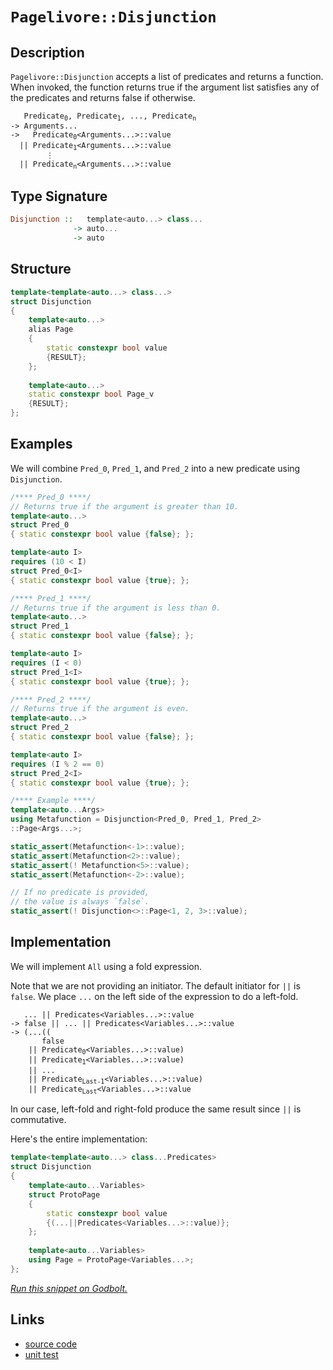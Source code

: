<!-- Copyright 2024 Feng Mofan
SPDX-License-Identifier: Apache-2.0 -->

# `Pagelivore::Disjunction`

## Description

`Pagelivore::Disjunction` accepts a list of predicates and returns a function.
When invoked, the function returns true if the argument list satisfies any of the predicates and returns false if otherwise.

<pre><code>   Predicate<sub>0</sub>, Predicate<sub>1</sub>, ..., Predicate<sub>n</sub>
-> Arguments...
->   Predicate<sub>0</sub>&lt;Arguments...&gt;::value
  || Predicate<sub>1</sub>&lt;Arguments...&gt;::value
        &vellip;
  || Predicate<sub>n</sub>&lt;Arguments...&gt;::value</code></pre>

## Type Signature

```Haskell
Disjunction ::   template<auto...> class... 
              -> auto...
              -> auto
```

## Structure

```C++
template<template<auto...> class...>
struct Disjunction
{
    template<auto...>
    alias Page
    {
        static constexpr bool value
        {RESULT};
    };
    
    template<auto...>
    static constexpr bool Page_v
    {RESULT};
};
```

## Examples

We will combine `Pred_0`, `Pred_1`, and `Pred_2` into a new predicate using `Disjunction`.

```C++
/**** Pred_0 ****/
// Returns true if the argument is greater than 10.
template<auto...>
struct Pred_0
{ static constexpr bool value {false}; };

template<auto I>
requires (10 < I)
struct Pred_0<I>
{ static constexpr bool value {true}; };

/**** Pred_1 ****/
// Returns true if the argument is less than 0.
template<auto...>
struct Pred_1
{ static constexpr bool value {false}; };

template<auto I>
requires (I < 0)
struct Pred_1<I>
{ static constexpr bool value {true}; };

/**** Pred_2 ****/
// Returns true if the argument is even.
template<auto...>
struct Pred_2
{ static constexpr bool value {false}; };

template<auto I>
requires (I % 2 == 0)
struct Pred_2<I>
{ static constexpr bool value {true}; };

/**** Example ****/
template<auto...Args>
using Metafunction = Disjunction<Pred_0, Pred_1, Pred_2>
::Page<Args...>;

static_assert(Metafunction<-1>::value);
static_assert(Metafunction<2>::value);
static_assert(! Metafunction<5>::value);
static_assert(Metafunction<-2>::value);

// If no predicate is provided,
// the value is always `false`.
static_assert(! Disjunction<>::Page<1, 2, 3>::value);
```

## Implementation

We will implement `All` using a fold expression.

Note that we are not providing an initiator. The default initiator for `||` is `false`. We place `...` on the left side of the expression to do a left-fold.

<pre><code>   ... || Predicates&lt;Variables...&gt;::value
-> false || ... || Predicates&lt;Variables...&gt;::value
-> (...((
       false
    || Predicate<sub>0</sub>&lt;Variables...&gt;::value)
    || Predicate<sub>1</sub>&lt;Variables...&gt;::value)
    || ...
    || Predicate<sub>Last-1</sub>&lt;Variables...&gt;::value)
    || Predicate<sub>Last</sub>&lt;Variables...&gt;::value
</code></pre>

In our case, left-fold and right-fold produce the same result since `||` is commutative.

Here's the entire implementation:

```C++
template<template<auto...> class...Predicates>
struct Disjunction
{
    template<auto...Variables>
    struct ProtoPage
    {
        static constexpr bool value
        {(...||Predicates<Variables...>::value)};
    };
    
    template<auto...Variables>
    using Page = ProtoPage<Variables...>;
};
```

[*Run this snippet on Godbolt.*](https://godbolt.org/#z:OYLghAFBqd5QCxAYwPYBMCmBRdBLAF1QCcAaPECAMzwBtMA7AQwFtMQByARg9KtQYEAysib0QXACx8BBAKoBnTAAUAHpwAMvAFYTStJg1DIApACYAQuYukl9ZATwDKjdAGFUtAK4sGISWakrgAyeAyYAHI%2BAEaYxCAAbIEADqgKhE4MHt6%2BeqnpjgKh4VEssfEArACctpj2hQxCBEzEBNk%2BfgG19ZlNLQTFkTFxiYEKza3tuVy2EwNhQ2Uj1QCUtqhexMjsHASYLMkGeyYAzG57B0eYp25MXkQAdE%2Bn2ADUyAYKCk8PysSY%2BFEewULxMGgAguNiF4HK8PAxtF4GA5MmDwSYAOxWCGvXGvC6HJjHM53R5PABqLTwTGi9BBJ2waLxryhMIIrz%2BqCIyiYwGuOLxmOx4OZzPGRLwyHeAnGmFUyWIr2iqE8rwAbmIvPyRaLcUKID9zAkjX8AZKiZh6W5KcRqbTLYaGSAQBrvJgVpiACKnYXMr0%2BpmCgW4glXG6k1A/G12umg4OvLzpIwc3mYV6nT0c4hc1A8vk3aM0umOxknYX%2BstotEAegAVPWG43qzWGwAVbBCVsN5sQuuN/s99EQ8wnMIfLxYdNnNDIzDJAj0xnD3uNrMAgD6GleTZr1deACVMARNgwFPjoWm8FR8Qg0y1gD5GOy8Ge6WeCAhDK8uBoHmjQxa4b3JGzwMmirKwqa6CblWWIss0jhSjOsryoqyqqq6WrpliVBiEoFYWNh3qVsu4IAcStzAa8ACScbgv8ACOXh4P8Z4QNRU5uN%2BGgehCEHslBMFnLRYHDnB4qIdKp57KhSoqrQ6qammQoEBeBFEQGpF9vWa7QVw27druB5Hie74Xq8V43nexAPmwggWWewD/Baiofl%2Bv7/vshIURGJbgapbK6euXCwYREmSlJKEKnJGFKdhFi4bQ%2BEYsRhEEVWELkdcJJUSJS70ZgTEsZarwQFuNw0bxkIBZB/x6TceWhfBEpITKMnRehCmYcpWIBdcKU%2BhpJFDuC2m1kFZgGfWg7Vnuh7HsQp7nlhlkftZtlPg5ryYGqjB/plXlhjlZJ/qJ1XQrVG5mE14WtdJcodfJiluvFiXJalQ3lgdlyAcdqA0XRjHMaxpUceYFSvJNGYZq8PH%2BRdAl1eu13CXRQrNZJyHtWhT3dfFfXqelWmrtgqisIcaY7t93nZZRJ30cAi5oomYTAK8ACyR5MFQSIogIU6ZvCiLIg0NyCRopBBTME10c6ea0wz3ygaWX3VS165MF8cQEBAnPNDzIuomcKPYM63UesNt0a1rrS61zBt8wwNySC8ZtKRbwpW5rSi22AYAc/bvOi2cFSuy67uaWriHWz7Ot%2BwH%2BtB0bbgALQm27boexway0JwFS8H4HBaKQqCcG41jWCyGxbMpZgnDwpAEJo2drAA1iAFSSA8GiSFwGInBoFQaGYCRJAAHGP%2BicJIvAsBIGgS4XxelxwvAKCAEtN0X2ekHAsAwIgIAbAQyT3OQlBoAcdBxBErA7KoY8JCnCSSK8wDIFKUgPGYvBmkQtroD0PwQQIgxDsCkDIQQigVDqG3qQXQMwADuxAmDJE4DwHOecC7NxLpwAA8vcU%2B7JUDXgfk/F%2Bb8P7fi7pNCAHgr70EVCOLgKxeBby0GsCASBL7JGvmQCgEAeF8JAMAKQgQaC0D2MQdeEBog4OiGEFoABPdBvAFHMGIEovB0RtCYAcKo0gl87IEDwQwWgKi4FYGiF4YAtxaBJQMVgFghhgDiEscVFEu115wLlHo%2B4OwG5hD2LnOBtA8DRBQZojwWAcGqTwHPbgvBdrEGVEoT0%2BwXFhKMM3NYVADCM3JHgTAiC8HJEYAY4BwhRDiAgZU6BagcEIP0C4lAFdLD6HCevSAaxUDzkyN4lO4x0AZlMJYawZhl7JIAZaeAaw7B6IaC4Bg7hPAdD0CEBYpRyh5DSBkAQUw/AzHyHshggwtkjBmPMx2fRJirOmN0BZvQ5hnOGPES5cwDl6HFK0F5Sw3lzOrtsCQmCOD51IEvXgK9XhkOfq/d%2Bn8aGlVwIQEg6Y64sLYTktYt4mBYHiBANu/gTgPCqCcDEkge5mEkAkBeFQEg1BCTPUgc964PASFwBIY8qhjw5Z3Lg1QTgJHBTglea8N6NxybvA%2BXCj6ELPgIoRjDb5sE4C0FgaoMQpyYO8AwyYuBVAeFwbuv98D/zwIAmYlTQE1OkHUpQDS4G6ECMg1BqiQVgohbgjgBCT73FeCQ14aqNVap1S478BqjVbjoagBhcQ0UnDMKwiV29OHcJjbwxh59BHpuEUGzVHwXH6p/HwOgUiZFyLgeo5RBiq2aO0bo/RiTDExuMaY8xOCrE2LsQ4ptTjMk7GLvgf4niZk%2BNUH4vYBigl1BwWEiJyjokDrYbaBJDdkmpMwOk5xRgsmgBTXwfJChCnFNKeUptVrqngNtbIepsDi5Ouadk0ZVh2lzq6QSkufSZScEGQQYZJxPTPvGZMuI0z31zLqI85wEBXCfJmBskorydkFEyHB0gxyGi/O2ZcyD1yPl3MOQ8vD/QsMXNmP0ND3z5iIb%2BcC9YmwgUsKnqC7BcCoV5pDQWvVEbu5ItNai5hSb2Et1IDivFlAQVMpZQanuGJqgYn7gEalvdhVsc4GKzekq96H2PkQrNiqb531VcQFgFCWAKDVFKNU%2BqHhXHGCalFACgGyGtVeyB8h7V3p0CAE4pAXVoMSe61jy98FyuIdeNVZmLNWZs3Z9k0bY1MLricITWm02Jf0zmxhLpkDJGSOuazVR1xxY1iZl%2BJbJFxHLfIxRmia21a0TohZBijFPjbRYwdmBrG2LED2hufad1LtIEOx5XicG%2BOQP4qdggZ2hPCZEpRi7YkroMeutIm6Mk7tZpKvJvIj1FJKWUwuDcL1gIkNeqBnnGk%2BcfcYNpNg32zM/Q0bx1YhmtLGZYCZkKpnmpmd0ojiyYPLLQwhxY2H0O7IaGhjDmRSNvMB08ijBGvm4YaDc6j4OyNUco88zZSGmMKEBeAoLqmQscEDWV1%2B5nLPqlixacYfHHPxoxcmjh2LMC4pGB%2Bxls8QBmANScE4FQh69wXkLjEnKyeQvU7YcVwmViEskBUElFQx4jyqJIKo/cyVcF8yEk4wWZerzZyJkJP9pdesxSmtYyT0jOEkEAA%3D%3D%3D)

## Links

- [source code](../../../../conceptrodon/pagelivore/disjunction.hpp)
- [unit test](../../../../tests/unit/pagelivore/disjunction.test.hpp)
